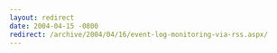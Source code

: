 ```yaml
---
layout: redirect
date: 2004-04-15 -0800
redirect: /archive/2004/04/16/event-log-monitoring-via-rss.aspx/
---
```


